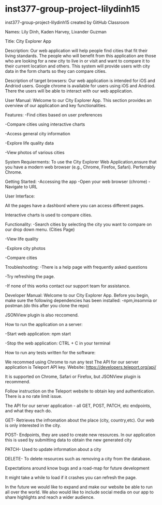 # inst377-group-project-lilydinh15
inst377-group-project-lilydinh15 created by GitHub Classroom

Names: Lily Dinh, Kaden Harvey, Lixander Guzman

Title: City Explorer App

Description: Our web application will help people find cities that fit their living standards. The people who will benefit from this application are those who are looking for a new city to live in or visit and want to compare it to their current location and others. This system will provide users with city data in the form charts so they can compare cities.

Description of target browsers: Our web application is intended for iOS and Andriod users. Google chrome is available for users using iOS and Andriod. There the users will be able to interact with our web application.

 User Manual: Welcome to our City Explorer App. This section provides an overview of our application and key functionalities.

 Features:
 -Find cities based on user preferences

 -Compare cities using interactive charts

 -Access general city information

 -Explore life quality data

 -View photos of various cities

 System Requierments:
 To use the City Explorer Web Application,ensure that you have a modern web browser (e.g., Chrome, Firefox, Safari). Perferrably Chrome.

 Getting Started:
 -Accessing the app
 -Open your web browser (chrome)
 -Navigate to URL

User Interface:

All the pages have a dashbord where you can access different pages.

Interactive charts is used to compare cities.

Functionality:
-Search cities by selecting the city you want to compare on our drop down menu. (Cities Page)

-View life quality 

-Explore city photos

-Compare cities

Troubleshooting:
-There is a help page with frequently asked questions 

-Try refreshing the page.

-If none of this works contact our support team for assistance.



Developer Manual: Welcome to our City Explorer App. Before you begin, make sure the following dependencies has been installed: -npm,insomnia or postman.(do this after you clone the repo)

JSONView plugin is also reccomend.


How to run the application on a server:

-Start web application: npm start

-Stop the web application: CTRL + C in your terminal 

How to run any tests written for the software:

We recommed using Chrome to run any test
The API for our server application is Teleport API key.
Website: https://developers.teleport.org/api/

It is supported on Chrome, Safari or Firefox, but JSONView plugin is recommend.

Follow instruction on the Teleport website to obtain key and authentication. There is a no rate limit issue.

The API for our server application - all GET, POST, PATCH, etc endpoints, and what they each do.

GET- Retrieves the infromation about the place (city, country,etc). Our web is only interested in the city.

POST- Endpoints, they are used to create new resources. In our application this is used by submitting data to obtain the new generated city

PATCH- Used to update information about a city 

DELETE- To delete resources such as removing a city from the database.

Expectations around know bugs and a road-map for future development

It might take a while to load if it crashes you can refresh the page.

In the future we would like to expand and make our website be able to run all over the world. We also would like to include social media on our app to share highlights and reach a wider audience.
